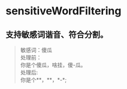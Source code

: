 # sensitiveWordFiltering
## 支持敏感词谐音、符合分割。
> 敏感词：傻瓜<br>
> 处理前：<br>
> 你是个傻瓜，啥挂，傻-瓜。<br>
> 处理后:<br>
> 你是个**，**，\*-\*;<br>
